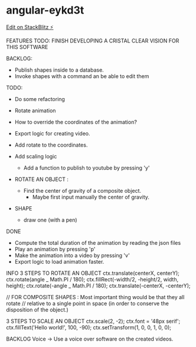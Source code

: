# angular-eykd3t

[Edit on StackBlitz ⚡️](https://stackblitz.com/edit/angular-eykd3t)

FEATURES
TODO: FINISH DEVELOPING A CRISTAL CLEAR VISION FOR THIS SOFTWARE

BACKLOG:

- Publish shapes inside to a database.
- Invoke shapes with a command an be able to edit them

TODO:

- Do some refactoring
- Rotate animation
- How to override the coordinates of the animation?
- Export logic for creating video.
- Add rotate to the coordinates.
- Add scaling logic

  - Add a function to publish to youtube by pressing 'y'

- ROTATE AN OBJECT :

  - Find the center of gravity of a composite object.
    - Maybe first input manually the center of gravity.

- SHAPE
  - draw one (with a pen)

DONE

- Compute the total duration of the animation by reading the json files
- Play an animation by pressing 'p'
- Make the animation into a video by pressing 'v'
- Export logic to load animation faster.

INFO
3 STEPS TO ROTATE AN OBJECT
ctx.translate(centerX, centerY);
ctx.rotate(angle _ Math.PI / 180);
ctx.fillRect(-width/2, -height/2, width, height);
ctx.rotate(-angle _ Math.PI / 180);
ctx.translate(-centerX, -centerY);

// FOR COMPOSITE SHAPES : Most important thing would be that they all rotate
// relative to a single point in space (in order to conserve the disposition of the object.)

3 STEPS TO SCALE AN OBJECT
ctx.scale(2, -2);
ctx.font = '48px serif';
ctx.fillText('Hello world!', 100, -90);
ctx.setTransform(1, 0, 0, 1, 0, 0);

BACKLOG
Voice -> Use a voice over software on the created videos.
